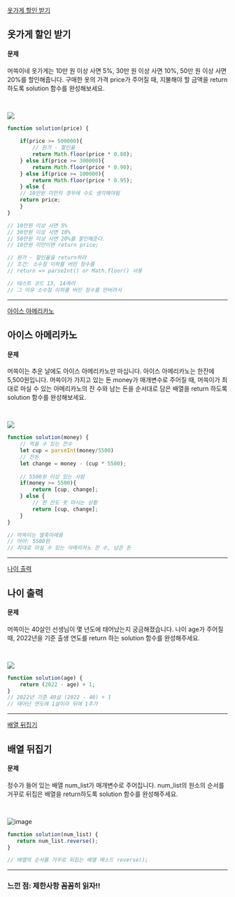 [옷가게 할인 받기](https://school.programmers.co.kr/learn/courses/30/lessons/120818)

## 옷가게 할인 받기
#### 문제
머쓱이네 옷가게는 10만 원 이상 사면 5%, 30만 원 이상 사면 10%, 50만 원 이상 사면 20%를 할인해줍니다.
구매한 옷의 가격 price가 주어질 때, 지불해야 할 금액을 return 하도록 solution 함수를 완성해보세요.

<br/>

![](https://velog.velcdn.com/images/jkang4531/post/3715ef0e-b404-4762-8284-8eed38fd9c01/image.png)

```javascript
function solution(price) {
    
    if(price >= 500000){
        // 원가 - 할인율
        return Math.floor(price * 0.80);
    } else if(price >= 300000){
        return Math.floor(price * 0.90);
    } else if(price >= 100000){
        return Math.floor(price * 0.95);
    } else {
    // 10만원 미만의 경우에 수도 생각해야됨
    return price;
    }
}

// 10만원 이상 사면 5%
// 30만원 이상 사면 10%
// 50만원 이상 사면 20%를 할인해준다.
// 10만원 미만이면 return price;

// 원가 - 할인율을 return하라
// 조건: 소수점 이하를 버린 정수를 
// return => parseInt() or Math.floor() 사용

// 테스트 코드 13, 14에러
// 그 이유 소수점 이하를 버린 정수를 안버려서
```
---
[아이스 아메리카노](https://school.programmers.co.kr/learn/courses/30/lessons/120819)
## 아이스 아메리카노
#### 문제
머쓱이는 추운 날에도 아이스 아메리카노만 마십니다. 아이스 아메리카노는 한잔에 5,500원입니다. 머쓱이가 가지고 있는 돈 money가 매개변수로 주어질 때, 머쓱이가 최대로 마실 수 있는 아메리카노의 잔 수와 남는 돈을 순서대로 담은 배열을 return 하도록 solution 함수를 완성해보세요.

<br/>

![](https://velog.velcdn.com/images/jkang4531/post/6ed259d4-58dd-4314-b1b9-904ab9715669/image.png)

```javascript
function solution(money) {
    // 먹을 수 있는 잔수
    let cup = parseInt(money/5500)
    // 잔돈
    let change = money - (cup * 5500);
    
    // 5500원 이상 있는 사람
    if(money >= 5500){
        return [cup, change];
    } else {
        // 한 잔도 못 마시는 상황
        return [cup, change];
    }
}

// 머쓱이는 얼죽아에용
// 아아: 5500원
// 최대로 마실 수 있는 아메리카노 잔 수, 남은 돈
```
---
[나이 출력](https://school.programmers.co.kr/learn/courses/30/lessons/120820)
## 나이 출력
#### 문제
머쓱이는 40살인 선생님이 몇 년도에 태어났는지 궁금해졌습니다. 나이 age가 주어질 때, 2022년을 기준 출생 연도를 return 하는 solution 함수를 완성해주세요.

<br/>

![](https://velog.velcdn.com/images/jkang4531/post/79a0423b-87a1-4985-9c28-eb5d6ce74b61/image.png)

```javascript
function solution(age) {
    return (2022 - age) + 1;
}
// 2022년 기준 40살 (2022 - 40) + 1
// 태어난 연도에 1살이라 뒤에 1추가
```
---
[배열 뒤집기](https://school.programmers.co.kr/learn/courses/30/lessons/120821)

## 배열 뒤집기
#### 문제
정수가 들어 있는 배열 num_list가 매개변수로 주어집니다. num_list의 원소의 순서를 거꾸로 뒤집은 배열을 return하도록 solution 함수를 완성해주세요.

<br/>

![image](https://user-images.githubusercontent.com/53555375/210264920-11819b71-c70d-42f9-891d-16d72acc0115.png)


```javascript
function solution(num_list) {
   return num_list.reverse();
}

// 배열의 순서를 거꾸로 뒤집는 배열 메소드 reverse();

```
---
### 느낀 점: 제한사항 꼼꼼히 읽자!!
